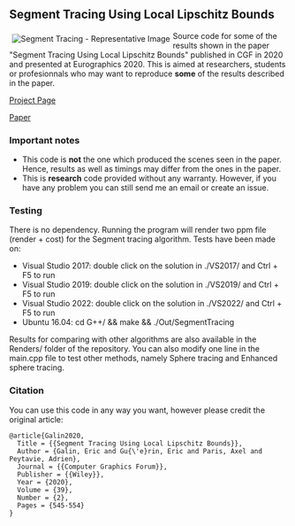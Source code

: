 ## Segment Tracing Using Local Lipschitz Bounds

<img src="https://aparis69.github.io/public_html/imgs/segment_representative.jpg"
     alt="Segment Tracing - Representative Image"
     style="float: left; margin: 5px;" />

Source code for some of the results shown in the paper "Segment Tracing Using Local Lipschitz Bounds" published in CGF in 2020 
and presented at Eurographics 2020. This is aimed at researchers, students or profesionnals who may want to reproduce **some** of the results described in the paper.

[Project Page](https://aparis69.github.io/public_html/projects/galin2020_Segment.html)

[Paper](https://hal.archives-ouvertes.fr/hal-02507361/document)

### Important notes
* This code is **not** the one which produced the scenes seen in the paper. Hence, results as well as timings may differ from the ones in the paper.
* This is **research** code provided without any warranty. However, if you have any problem you can still send me an email or create an issue.

### Testing
There is no dependency. Running the program will render two ppm file (render + cost) for the Segment tracing algorithm. Tests have been made on:
* Visual Studio 2017: double click on the solution in ./VS2017/ and Ctrl + F5 to run
* Visual Studio 2019: double click on the solution in ./VS2019/ and Ctrl + F5 to run
* Visual Studio 2022: double click on the solution in ./VS2022/ and Ctrl + F5 to run
* Ubuntu 16.04: cd G++/ && make && ./Out/SegmentTracing

Results for comparing with other algorithms are also available in the Renders/ folder of the repository. You can also modify one line in the main.cpp file to test other methods, namely Sphere tracing and Enhanced sphere tracing.

### Citation
You can use this code in any way you want, however please credit the original article:
```
@article{Galin2020,
  Title = {{Segment Tracing Using Local Lipschitz Bounds}},
  Author = {Galin, Eric and Gu{\'e}rin, Eric and Paris, Axel and Peytavie, Adrien},
  Journal = {{Computer Graphics Forum}},
  Publisher = {{Wiley}},
  Year = {2020},
  Volume = {39},
  Number = {2},
  Pages = {545-554}
}
```	
